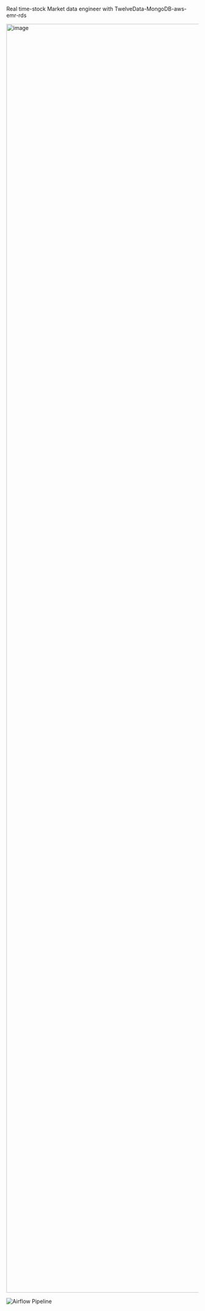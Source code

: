 Real time-stock Market data engineer with TwelveData-MongoDB-aws-emr-rds


<img width="6600" height="3320" alt="image" src="https://github.com/user-attachments/assets/34fe2b91-efab-44be-92d0-51752bb167d4" />


![Airflow Pipeline](airflow_pipeline.png)
